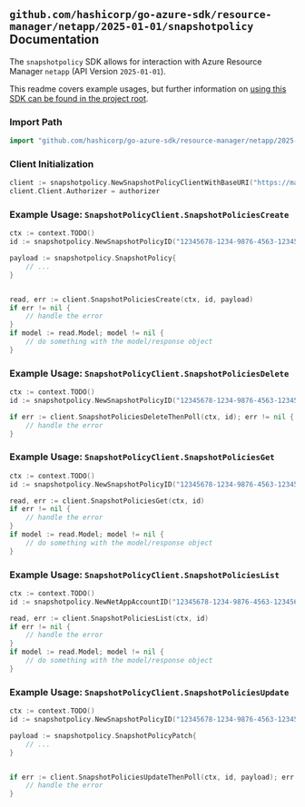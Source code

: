 
## `github.com/hashicorp/go-azure-sdk/resource-manager/netapp/2025-01-01/snapshotpolicy` Documentation

The `snapshotpolicy` SDK allows for interaction with Azure Resource Manager `netapp` (API Version `2025-01-01`).

This readme covers example usages, but further information on [using this SDK can be found in the project root](https://github.com/hashicorp/go-azure-sdk/tree/main/docs).

### Import Path

```go
import "github.com/hashicorp/go-azure-sdk/resource-manager/netapp/2025-01-01/snapshotpolicy"
```


### Client Initialization

```go
client := snapshotpolicy.NewSnapshotPolicyClientWithBaseURI("https://management.azure.com")
client.Client.Authorizer = authorizer
```


### Example Usage: `SnapshotPolicyClient.SnapshotPoliciesCreate`

```go
ctx := context.TODO()
id := snapshotpolicy.NewSnapshotPolicyID("12345678-1234-9876-4563-123456789012", "example-resource-group", "netAppAccountName", "snapshotPolicyName")

payload := snapshotpolicy.SnapshotPolicy{
	// ...
}


read, err := client.SnapshotPoliciesCreate(ctx, id, payload)
if err != nil {
	// handle the error
}
if model := read.Model; model != nil {
	// do something with the model/response object
}
```


### Example Usage: `SnapshotPolicyClient.SnapshotPoliciesDelete`

```go
ctx := context.TODO()
id := snapshotpolicy.NewSnapshotPolicyID("12345678-1234-9876-4563-123456789012", "example-resource-group", "netAppAccountName", "snapshotPolicyName")

if err := client.SnapshotPoliciesDeleteThenPoll(ctx, id); err != nil {
	// handle the error
}
```


### Example Usage: `SnapshotPolicyClient.SnapshotPoliciesGet`

```go
ctx := context.TODO()
id := snapshotpolicy.NewSnapshotPolicyID("12345678-1234-9876-4563-123456789012", "example-resource-group", "netAppAccountName", "snapshotPolicyName")

read, err := client.SnapshotPoliciesGet(ctx, id)
if err != nil {
	// handle the error
}
if model := read.Model; model != nil {
	// do something with the model/response object
}
```


### Example Usage: `SnapshotPolicyClient.SnapshotPoliciesList`

```go
ctx := context.TODO()
id := snapshotpolicy.NewNetAppAccountID("12345678-1234-9876-4563-123456789012", "example-resource-group", "netAppAccountName")

read, err := client.SnapshotPoliciesList(ctx, id)
if err != nil {
	// handle the error
}
if model := read.Model; model != nil {
	// do something with the model/response object
}
```


### Example Usage: `SnapshotPolicyClient.SnapshotPoliciesUpdate`

```go
ctx := context.TODO()
id := snapshotpolicy.NewSnapshotPolicyID("12345678-1234-9876-4563-123456789012", "example-resource-group", "netAppAccountName", "snapshotPolicyName")

payload := snapshotpolicy.SnapshotPolicyPatch{
	// ...
}


if err := client.SnapshotPoliciesUpdateThenPoll(ctx, id, payload); err != nil {
	// handle the error
}
```
